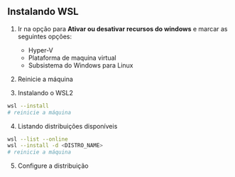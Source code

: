 ## Instalando WSL

1. Ir na opção para **Ativar ou desativar recursos do windows** e marcar as seguintes opções:
	- Hyper-V
	- Plataforma de maquina virtual
	- Subsistema do Windows para Linux	

2. Reinicie a máquina

3. Instalando o WSL2
```bash 
wsl --install
# reinicie a máquina
```

4. Listando distribuições disponíveis
```bash
wsl --list --online
wsl --install -d <DISTRO_NAME>
# reinicie a máquina
```

5. Configure a distribuição
